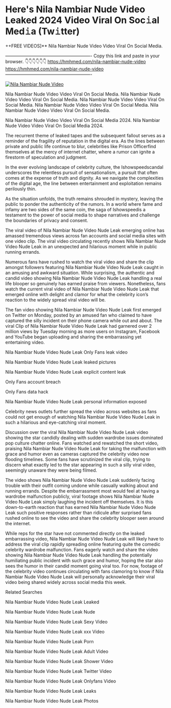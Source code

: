 # Here's Nila Nambiar Nude Video Leaked 2024 Video Viral On Soc𝚒al Med𝚒a (Tw𝚒tter)

++FREE VIDEOS]** Nila Nambiar Nude Video Video Viral On Social Media.

———————————————————-
Copy this link and paste in your browser.
👇👇👇👇👇👇
https://hmhmed.com/nila-nambiar-nude-video
https://hmhmed.com/nila-nambiar-nude-video
———————————————————-

[![Nila Nambiar Nude Video](https://i.imgur.com/dJHk4Zq.gif)](https://hmhmed.com/nila-nambiar-nude-video)

Nila Nambiar Nude Video Video Viral On Social Media. Nila Nambiar Nude Video Video Viral On Social Media. Nila Nambiar Nude Video Video Viral On Social Media. Nila Nambiar Nude Video Video Viral On Social Media. Nila Nambiar Nude Video Video Viral On Social Media.

Nila Nambiar Nude Video Video Viral On Social Media 2024. Nila Nambiar Nude Video Video Viral On Social Media 2024.

The recurrent theme of leaked tapes and the subsequent fallout serves as a reminder of the fragility of reputation in the digital era. As the lines between private and public life continue to blur, celebrities like Prison Officerfind themselves at the mercy of internet chatter, where a rumor can ignite a firestorm of speculation and judgment.

In the ever evolving landscape of celebrity culture, the Ishowspeedscandal underscores the relentless pursuit of sensationalism, a pursuit that often comes at the expense of truth and dignity. As we navigate the complexities of the digital age, the line between entertainment and exploitation remains perilously thin.

As the situation unfolds, the truth remains shrouded in mystery, leaving the public to ponder the authenticity of the rumors. In a world where fame and infamy are two sides of the same coin, the saga of Ishowspeedis a testament to the power of social media to shape narratives and challenge the boundaries of privacy and consent.

The viral video of Nila Nambiar Nude Video Nude Leak emerging online has amassed tremendous views across fan accounts and social media sites with one video clip. The viral video circulating recently shows Nila Nambiar Nude Video Nude Leak in an unexpected and hilarious moment while in public running errands.

Numerous fans have rushed to watch the viral video and share the clip amongst followers featuring Nila Nambiar Nude Video Nude Leak caught in an amusing and awkward situation. While surprising, the authentic and candid video showing Nila Nambiar Nude Video Nude Leak handling a real life blooper so genuinely has earned praise from viewers. Nonetheless, fans watch the current viral video of Nila Nambiar Nude Video Nude Leak that emerged online with delight and clamor for what the celebrity icon’s reaction to the widely spread viral video will be.

The fan video showing Nila Nambiar Nude Video Nude Leak first emerged on Twitter on Monday, posted by an amused fan who claimed to have captured the silly incident on their phone camera while out and about. The viral Clip of Nila Nambiar Nude Video Nude Leak had garnered over 2 million views by Tuesday morning as more users on Instagram, Facebook and YouTube began uploading and sharing the embarrassing yet entertaining video.

Nila Nambiar Nude Video Nude Leak Only Fans leak video

Nila Nambiar Nude Video Nude Leak leaked pictures

Nila Nambiar Nude Video Nude Leak explicit content leak

Only Fans account breach

Only Fans data hack

Nila Nambiar Nude Video Nude Leak personal information exposed

Celebrity news outlets further spread the video across websites as fans could not get enough of watching Nila Nambiar Nude Video Nude Leak in such a hilarious and eye-catching viral moment.

Discussion over the viral Nila Nambiar Nude Video Nude Leak video showing the star candidly dealing with sudden wardrobe issues dominated pop culture chatter online. Fans watched and rewatched the short video, praising Nila Nambiar Nude Video Nude Leak for taking the malfunction with grace and humor even as cameras captured the celebrity video now flooding timelines. Some fans have scrutinized the viral clip, trying to discern what exactly led to the star appearing in such a silly viral video, seemingly unaware they were being filmed.

The video shows Nila Nambiar Nude Video Nude Leak suddenly facing trouble with their outfit coming undone while casually walking about and running errands. Despite the embarrassment most would feel at having a wardrobe malfunction publicly, viral footage shows Nila Nambiar Nude Video Nude Leak simply laughing the incident off themselves. It is this down-to-earth reaction that has earned Nila Nambiar Nude Video Nude Leak such positive responses rather than ridicule after surprised fans rushed online to see the video and share the celebrity blooper seen around the internet.

While reps for the star have not commented directly on the leaked embarrassing video, Nila Nambiar Nude Video Nude Leak will likely have to address the viral clip rapidly spreading online featuring quite the comedic celebrity wardrobe malfunction. Fans eagerly watch and share the video showing Nila Nambiar Nude Video Nude Leak handling the potentially humiliating public incident with such grace and humor, hoping the star also sees the humor in their candid moment going viral too. For now, footage of the celebrity video continues circulating with fans clamoring to know if Nila Nambiar Nude Video Nude Leak will personally acknowledge their viral video being shared widely across social media this week.

Related Searches

Nila Nambiar Nude Video Nude Leak Leaked

Nila Nambiar Nude Video Nude Leak Nude

Nila Nambiar Nude Video Nude Leak Sexy Video

Nila Nambiar Nude Video Nude Leak xxx Video

Nila Nambiar Nude Video Nude Leak Porn

Nila Nambiar Nude Video Nude Leak Adult Video

Nila Nambiar Nude Video Nude Leak Shower Video

Nila Nambiar Nude Video Nude Leak Twitter Video

Nila Nambiar Nude Video Nude Leak Onlyfans Video

Nila Nambiar Nude Video Nude Leak Leaks

Nila Nambiar Nude Video Nude Leak Photos